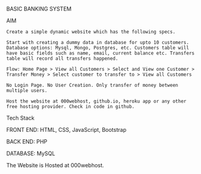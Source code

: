 BASIC BANKING SYSTEM

AIM

	Create a simple dynamic website which has the following specs.

	Start with creating a dummy data in database for upto 10 customers. Database options: Mysql, Mongo, Postgres, etc. Customers table will have basic fields such as name, email, current balance etc. Transfers table will record all transfers happened.

	Flow: Home Page > View all Customers > Select and View one Customer > Transfer Money > Select customer to transfer to > View all Customers

	No Login Page. No User Creation. Only transfer of money between multiple users.

	Host the website at 000webhost, github.io, heroku app or any other free hosting provider. Check in code in github.

Tech Stack

FRONT END: HTML, CSS, JavaScript, Bootstrap

BACK END: PHP

DATABASE: MySQL

The Website is Hosted at 000webhost.

